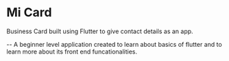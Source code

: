 
# Mi Card

Business Card built using Flutter to give contact details as an app.

-- A beginner level application created to learn about basics of flutter and to learn more about its front end funcationalities.

